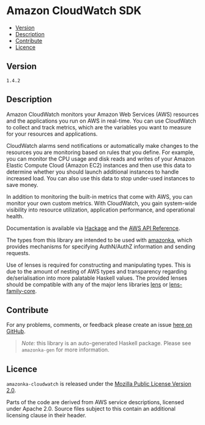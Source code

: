 # Amazon CloudWatch SDK

* [Version](#version)
* [Description](#description)
* [Contribute](#contribute)
* [Licence](#licence)


## Version

`1.4.2`


## Description

Amazon CloudWatch monitors your Amazon Web Services (AWS) resources and
the applications you run on AWS in real-time. You can use CloudWatch to
collect and track metrics, which are the variables you want to measure
for your resources and applications.

CloudWatch alarms send notifications or automatically make changes to
the resources you are monitoring based on rules that you define. For
example, you can monitor the CPU usage and disk reads and writes of your
Amazon Elastic Compute Cloud (Amazon EC2) instances and then use this
data to determine whether you should launch additional instances to
handle increased load. You can also use this data to stop under-used
instances to save money.

In addition to monitoring the built-in metrics that come with AWS, you
can monitor your own custom metrics. With CloudWatch, you gain
system-wide visibility into resource utilization, application
performance, and operational health.

Documentation is available via [Hackage](http://hackage.haskell.org/package/amazonka-cloudwatch)
and the [AWS API Reference](https://aws.amazon.com/documentation/).

The types from this library are intended to be used with [amazonka](http://hackage.haskell.org/package/amazonka),
which provides mechanisms for specifying AuthN/AuthZ information and sending requests.

Use of lenses is required for constructing and manipulating types.
This is due to the amount of nesting of AWS types and transparency regarding
de/serialisation into more palatable Haskell values.
The provided lenses should be compatible with any of the major lens libraries
[lens](http://hackage.haskell.org/package/lens) or [lens-family-core](http://hackage.haskell.org/package/lens-family-core).

## Contribute

For any problems, comments, or feedback please create an issue [here on GitHub](https://github.com/brendanhay/amazonka/issues).

> _Note:_ this library is an auto-generated Haskell package. Please see `amazonka-gen` for more information.


## Licence

`amazonka-cloudwatch` is released under the [Mozilla Public License Version 2.0](http://www.mozilla.org/MPL/).

Parts of the code are derived from AWS service descriptions, licensed under Apache 2.0.
Source files subject to this contain an additional licensing clause in their header.

